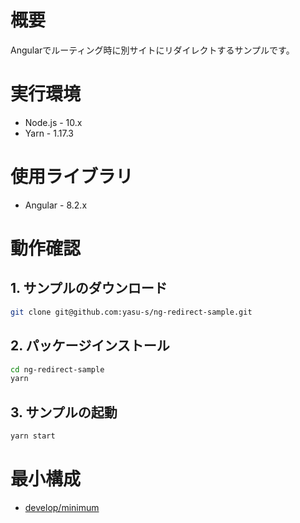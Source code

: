 # 概要

Angularでルーティング時に別サイトにリダイレクトするサンプルです。

# 実行環境

* Node.js - 10.x
* Yarn - 1.17.3

# 使用ライブラリ

* Angular - 8.2.x

# 動作確認

## 1. サンプルのダウンロード

```bash
git clone git@github.com:yasu-s/ng-redirect-sample.git
```

## 2. パッケージインストール  

```bash
cd ng-redirect-sample
yarn
```

## 3. サンプルの起動  

```bash
yarn start
```

# 最小構成

* [develop/minimum](https://github.com/yasu-s/ng-redirect-sample/tree/develop/minimum)
